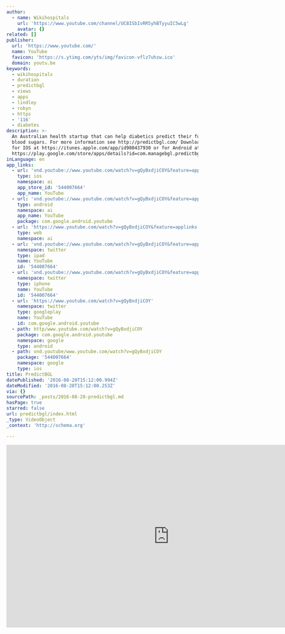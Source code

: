 ```yaml
---
author:
  - name: Wikihospitals
    url: 'https://www.youtube.com/channel/UC8ISbIvRR5yhBTyyuIC5wLg'
    avatar: {}
related: []
publisher:
  url: 'https://www.youtube.com/'
  name: YouTube
  favicon: 'https://s.ytimg.com/yts/img/favicon-vflz7uhzw.ico'
  domain: youtu.be
keywords:
  - wikihospitals
  - duration
  - predictbgl
  - views
  - apps
  - lindley
  - robyn
  - https
  - '116'
  - diabetes
description: >-
  An Australian health startup that can help diabetics predict their future
  blood sugars. For more information see http://predictbgl.com/ Download the app
  for IOS at https://itunes.apple.com/app/id980437930 or for Android at
  https://play.google.com/store/apps/details?id=com.managebgl.predictbgl2
inLanguage: en
app_links:
  - url: 'vnd.youtube://www.youtube.com/watch?v=gQyBxdjiCOY&feature=applinks'
    type: ios
    namespace: ai
    app_store_id: '544007664'
    app_name: YouTube
  - url: 'vnd.youtube://www.youtube.com/watch?v=gQyBxdjiCOY&feature=applinks'
    type: android
    namespace: ai
    app_name: YouTube
    package: com.google.android.youtube
  - url: 'https://www.youtube.com/watch?v=gQyBxdjiCOY&feature=applinks'
    type: web
    namespace: ai
  - url: 'vnd.youtube://www.youtube.com/watch?v=gQyBxdjiCOY&feature=applinks'
    namespace: twitter
    type: ipad
    name: YouTube
    id: '544007664'
  - url: 'vnd.youtube://www.youtube.com/watch?v=gQyBxdjiCOY&feature=applinks'
    namespace: twitter
    type: iphone
    name: YouTube
    id: '544007664'
  - url: 'https://www.youtube.com/watch?v=gQyBxdjiCOY'
    namespace: twitter
    type: googleplay
    name: YouTube
    id: com.google.android.youtube
  - path: http/www.youtube.com/watch?v=gQyBxdjiCOY
    package: com.google.android.youtube
    namespace: google
    type: android
  - path: vnd.youtube/www.youtube.com/watch?v=gQyBxdjiCOY
    package: '544007664'
    namespace: google
    type: ios
title: PredictBGL
datePublished: '2016-08-20T15:12:00.994Z'
dateModified: '2016-08-20T15:12:00.253Z'
via: {}
sourcePath: _posts/2016-08-20-predictbgl.md
hasPage: true
starred: false
url: predictbgl/index.html
_type: VideoObject
_context: 'http://schema.org'

---
```

<iframe src="https://cdn.embedly.com/widgets/media.html?src=https%3A%2F%2Fwww.youtube.com%2Fembed%2FgQyBxdjiCOY%3Ffeature%3Doembed&amp;url=http%3A%2F%2Fwww.youtube.com%2Fwatch%3Fv%3DgQyBxdjiCOY&amp;image=https%3A%2F%2Fi.ytimg.com%2Fvi%2FgQyBxdjiCOY%2Fhqdefault.jpg&amp;key=b7d04c9b404c499eba89ee7072e1c4f7&amp;type=text%2Fhtml&amp;schema=youtube" width="854" height="480" scrolling="no" frameborder="0" allowfullscreen="" style=""></iframe>